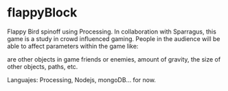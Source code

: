 flappyBlock
===========

Flappy Bird spinoff using Processing. In collaboration with Sparragus, this game is a study in crowd influenced gaming.
People in the audience will be able to affect parameters within the game like:

are other objects in game friends or enemies,
amount of gravity,
the size of other objects,
paths,
etc.

Languajes: Processing, Nodejs, mongoDB... for now.

